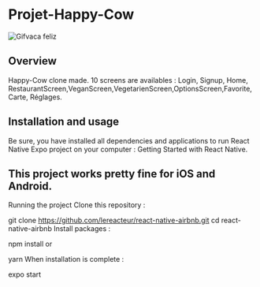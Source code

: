 # Projet-Happy-Cow
![Gifvaca feliz](https://github.com/Chagas-Thiago/Happy-Cow/blob/master/vacafeliz.gif)

## Overview

Happy-Cow clone made.
10 screens are availables : Login, Signup, Home, RestaurantScreen,VeganScreen,VegetarienScreen,OptionsScreen,Favorite, Carte, Réglages.

## Installation and usage

Be sure, you have installed all dependencies and applications to run React Native Expo project on your computer : Getting Started with React Native.

## This project works pretty fine for iOS and Android.

Running the project
Clone this repository :

git clone https://github.com/lereacteur/react-native-airbnb.git
cd react-native-airbnb
Install packages :

npm install
or

yarn
When installation is complete :

expo start
